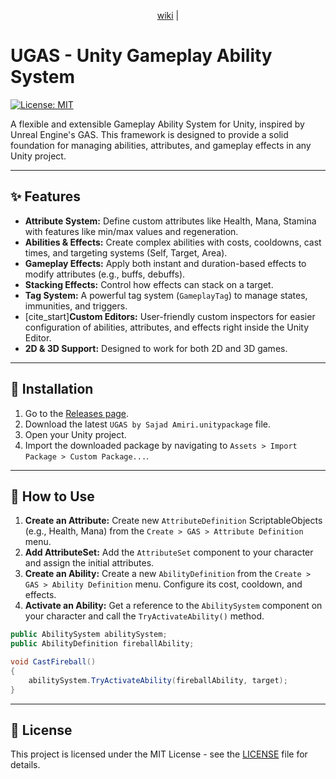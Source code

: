 
<p align="center">
  <a href="https://github.com/sajad0131/Unity-Gameplay-Ability-System/wiki">wiki</a> |
</p>

# UGAS - Unity Gameplay Ability System


[![License: MIT](https://img.shields.io/badge/License-MIT-yellow.svg)](https://opensource.org/licenses/MIT)


A flexible and extensible Gameplay Ability System for Unity, inspired by Unreal Engine's GAS. This framework is designed to provide a solid foundation for managing abilities, attributes, and gameplay effects in any Unity project.


---

## ✨ Features


* **Attribute System:** Define custom attributes like Health, Mana, Stamina with features like min/max values and regeneration.
* **Abilities & Effects:** Create complex abilities with costs, cooldowns, cast times, and targeting systems (Self, Target, Area).
* **Gameplay Effects:** Apply both instant and duration-based effects to modify attributes (e.g., buffs, debuffs).
* **Stacking Effects:** Control how effects can stack on a target.
* **Tag System:** A powerful tag system (`GameplayTag`) to manage states, immunities, and triggers.
* [cite_start]**Custom Editors:** User-friendly custom inspectors for easier configuration of abilities, attributes, and effects right inside the Unity Editor. 
* **2D & 3D Support:** Designed to work for both 2D and 3D games.

---

## 🔧 Installation

1.  Go to the [Releases page](https://github.com/sajad0131/Unity-Gameplay-Ability-System/releases).
2.  Download the latest `UGAS by Sajad Amiri.unitypackage` file.
3.  Open your Unity project.
4.  Import the downloaded package by navigating to `Assets > Import Package > Custom Package...`.

---

## 🚀 How to Use


1.  **Create an Attribute:** Create new `AttributeDefinition` ScriptableObjects (e.g., Health, Mana) from the `Create > GAS > Attribute Definition` menu.
2.  **Add AttributeSet:** Add the `AttributeSet` component to your character and assign the initial attributes.
3.  **Create an Ability:** Create a new `AbilityDefinition` from the `Create > GAS > Ability Definition` menu. Configure its cost, cooldown, and effects.
4.  **Activate an Ability:** Get a reference to the `AbilitySystem` component on your character and call the `TryActivateAbility()` method.

```csharp
public AbilitySystem abilitySystem;
public AbilityDefinition fireballAbility;

void CastFireball()
{
    abilitySystem.TryActivateAbility(fireballAbility, target);
}
```


---

## 📄 License

This project is licensed under the MIT License - see the [LICENSE](LICENSE) file for details.